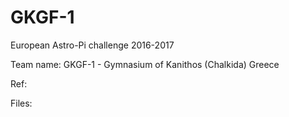 # GKGF-1

European Astro-Pi challenge 2016-2017

Team name: GKGF-1 - Gymnasium of Kanithos (Chalkida) Greece

Ref:  

Files: 
  
  
